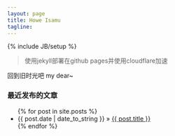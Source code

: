 ```yaml
---
layout: page
title: Howe Isamu
tagline: 
---
```

{% include JB/setup %}

> 使用jekyll部署在github pages并使用cloudflare加速

回到旧时光吧 my dear~


### 最近发布的文章

<ul class="posts">
  {% for post in site.posts %}
    <li><span>{{ post.date | date_to_string }}</span> &raquo; <a href="{{ BASE_PATH }}{{ post.url }}">{{ post.title }}</a></li>
  {% endfor %}
</ul>
